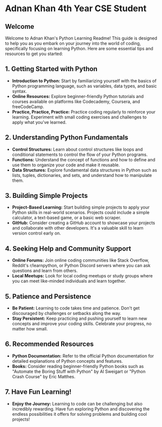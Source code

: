 # Adnan Khan 4th Year CSE Student

## Welcome

Welcome to Adnan Khan's Python Learning Readme! This guide is designed to help you as you embark on your journey into the world of coding, specifically focusing on learning Python. Here are some essential tips and resources to get you started:

## 1. Getting Started with Python

- **Introduction to Python:** Start by familiarizing yourself with the basics of Python programming language, such as variables, data types, and basic syntax.
- **Online Resources:** Explore beginner-friendly Python tutorials and courses available on platforms like Codecademy, Coursera, and freeCodeCamp.
- **Practice, Practice, Practice:** Practice coding regularly to reinforce your learning. Experiment with small coding exercises and challenges to apply what you've learned.

## 2. Understanding Python Fundamentals

- **Control Structures:** Learn about control structures like loops and conditional statements to control the flow of your Python programs.
- **Functions:** Understand the concept of functions and how to define and use them to organize your code and make it reusable.
- **Data Structures:** Explore fundamental data structures in Python such as lists, tuples, dictionaries, and sets, and understand how to manipulate them.

## 3. Building Simple Projects

- **Project-Based Learning:** Start building simple projects to apply your Python skills in real-world scenarios. Projects could include a simple calculator, a text-based game, or a basic web scraper.
- **GitHub:** Consider creating a GitHub account to showcase your projects and collaborate with other developers. It's a valuable skill to learn version control early on.

## 4. Seeking Help and Community Support

- **Online Forums:** Join online coding communities like Stack Overflow, Reddit's r/learnpython, or Python Discord servers where you can ask questions and learn from others.
- **Local Meetups:** Look for local coding meetups or study groups where you can meet like-minded individuals and learn together.

## 5. Patience and Persistence

- **Be Patient:** Learning to code takes time and patience. Don't get discouraged by challenges or setbacks along the way.
- **Stay Persistent:** Keep practicing and pushing yourself to learn new concepts and improve your coding skills. Celebrate your progress, no matter how small.

## 6. Recommended Resources

- **Python Documentation:** Refer to the official Python documentation for detailed explanations of Python concepts and features.
- **Books:** Consider reading beginner-friendly Python books such as "Automate the Boring Stuff with Python" by Al Sweigart or "Python Crash Course" by Eric Matthes.

## 7. Have Fun Learning!

- **Enjoy the Journey:** Learning to code can be challenging but also incredibly rewarding. Have fun exploring Python and discovering the endless possibilities it offers for solving problems and building cool projects!
